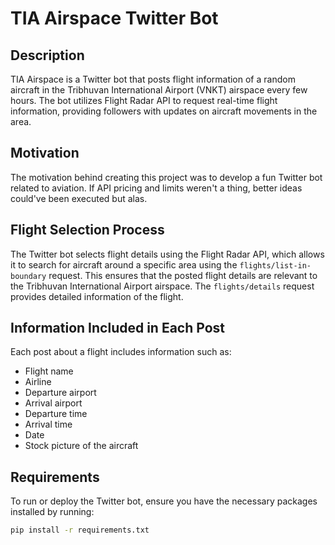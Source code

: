 # TIA Airspace Twitter Bot

## Description
TIA Airspace is a Twitter bot that posts flight information of a random aircraft in the Tribhuvan International Airport (VNKT) airspace every few hours. The bot utilizes Flight Radar API to request real-time flight information, providing followers with updates on aircraft movements in the area.

## Motivation
The motivation behind creating this project was to develop a fun Twitter bot related to aviation. If API pricing and limits weren't a thing, better ideas could've been executed but alas.

## Flight Selection Process
The Twitter bot selects flight details using the Flight Radar API, which allows it to search for aircraft around a specific area using the `flights/list-in-boundary` request. This ensures that the posted flight details are relevant to the Tribhuvan International Airport airspace. The `flights/details` request provides detailed information of the flight.

## Information Included in Each Post
Each post about a flight includes information such as:
- Flight name
- Airline
- Departure airport
- Arrival airport
- Departure time
- Arrival time
- Date
- Stock picture of the aircraft

## Requirements
To run or deploy the Twitter bot, ensure you have the necessary packages installed by running:
```bash
pip install -r requirements.txt
